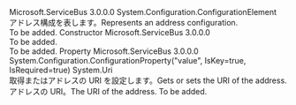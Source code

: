 <Type Name="AddressConfigurationElement" FullName="Microsoft.ServiceBus.Configuration.AddressConfigurationElement">
  <TypeSignature Language="C#" Value="public sealed class AddressConfigurationElement : System.Configuration.ConfigurationElement" />
  <TypeSignature Language="ILAsm" Value=".class public auto ansi sealed beforefieldinit AddressConfigurationElement extends System.Configuration.ConfigurationElement" />
  <TypeSignature Language="DocId" Value="T:Microsoft.ServiceBus.Configuration.AddressConfigurationElement" />
  <TypeSignature Language="VB.NET" Value="Public NotInheritable Class AddressConfigurationElement&#xA;Inherits ConfigurationElement" />
  <TypeSignature Language="F#" Value="type AddressConfigurationElement = class&#xA;    inherit ConfigurationElement" />
  <AssemblyInfo>
    <AssemblyName>Microsoft.ServiceBus</AssemblyName>
    <AssemblyVersion>3.0.0.0</AssemblyVersion>
  </AssemblyInfo>
  <Base>
    <BaseTypeName>System.Configuration.ConfigurationElement</BaseTypeName>
  </Base>
  <Interfaces />
  <Docs>
    <summary><span data-ttu-id="f163f-101">アドレス構成を表します。</span><span class="sxs-lookup"><span data-stu-id="f163f-101">Represents an address configuration.</span></span></summary>
    <remarks>To be added.</remarks>
  </Docs>
  <Members>
    <Member MemberName=".ctor">
      <MemberSignature Language="C#" Value="public AddressConfigurationElement ();" />
      <MemberSignature Language="ILAsm" Value=".method public hidebysig specialname rtspecialname instance void .ctor() cil managed" />
      <MemberSignature Language="DocId" Value="M:Microsoft.ServiceBus.Configuration.AddressConfigurationElement.#ctor" />
      <MemberSignature Language="VB.NET" Value="Public Sub New ()" />
      <MemberType>Constructor</MemberType>
      <AssemblyInfo>
        <AssemblyName>Microsoft.ServiceBus</AssemblyName>
        <AssemblyVersion>3.0.0.0</AssemblyVersion>
      </AssemblyInfo>
      <Parameters />
      <Docs>
        <summary>To be added.</summary>
        <remarks>To be added.</remarks>
      </Docs>
    </Member>
    <Member MemberName="Value">
      <MemberSignature Language="C#" Value="public Uri Value { get; set; }" />
      <MemberSignature Language="ILAsm" Value=".property instance class System.Uri Value" />
      <MemberSignature Language="DocId" Value="P:Microsoft.ServiceBus.Configuration.AddressConfigurationElement.Value" />
      <MemberSignature Language="VB.NET" Value="Public Property Value As Uri" />
      <MemberSignature Language="F#" Value="member this.Value : Uri with get, set" Usage="Microsoft.ServiceBus.Configuration.AddressConfigurationElement.Value" />
      <MemberType>Property</MemberType>
      <AssemblyInfo>
        <AssemblyName>Microsoft.ServiceBus</AssemblyName>
        <AssemblyVersion>3.0.0.0</AssemblyVersion>
      </AssemblyInfo>
      <Attributes>
        <Attribute>
          <AttributeName>System.Configuration.ConfigurationProperty("value", IsKey=true, IsRequired=true)</AttributeName>
        </Attribute>
      </Attributes>
      <ReturnValue>
        <ReturnType>System.Uri</ReturnType>
      </ReturnValue>
      <Docs>
        <summary><span data-ttu-id="f163f-102">取得またはアドレスの URI を設定します。</span><span class="sxs-lookup"><span data-stu-id="f163f-102">Gets or sets the URI of the address.</span></span></summary>
        <value><span data-ttu-id="f163f-103">アドレスの URI。</span><span class="sxs-lookup"><span data-stu-id="f163f-103">The URI of the address.</span></span></value>
        <remarks>To be added.</remarks>
      </Docs>
    </Member>
  </Members>
</Type>